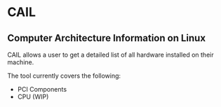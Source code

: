 CAIL
====

Computer Architecture Information on Linux
-----------------------------------------------------

CAIL allows a user to get a detailed list of all hardware installed on their machine.

The tool currently covers the following:

* PCI Components
* CPU (WIP)

